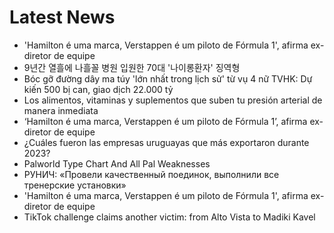 # Latest News
-  'Hamilton é uma marca, Verstappen é um piloto de Fórmula 1', afirma ex-diretor de equipe
-  9년간 열흘에 나흘꼴 병원 입원한 70대 '나이롱환자' 징역형
-  Bóc gỡ đường dây ma túy 'lớn nhất trong lịch sử' từ vụ 4 nữ TVHK: Dự kiến 500 bị can, giao dịch 22.000 tỷ
-  Los alimentos, vitaminas y suplementos que suben tu presión arterial de manera inmediata
-  ‘Hamilton é uma marca, Verstappen é um piloto de Fórmula 1’, afirma ex-diretor de equipe
-  ¿Cuáles fueron las empresas uruguayas que más exportaron durante 2023?
-  Palworld Type Chart And All Pal Weaknesses
-  РУНИЧ: «Провели качественный поединок, выполнили все тренерские установки»
-  'Hamilton é uma marca, Verstappen é um piloto de Fórmula 1', afirma ex-diretor de equipe
-  TikTok challenge claims another victim: from Alto Vista to Madiki Kavel
